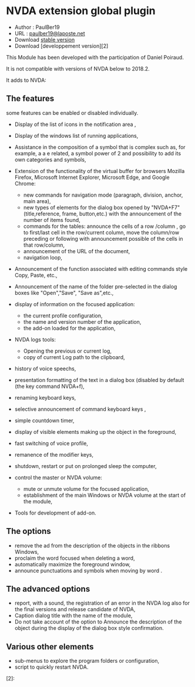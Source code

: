 # NVDA extension global plugin #

* Author : PaulBer19
* URL : paulber19@laposte.net
* Download [stable version][1]
* Download [developpement version][2]


This Module has been developed with the participation of Daniel Poiraud.

It is not compatible with versions of NVDA below to 2018.2.

It adds to NVDA:
## The features ##

some features can be enabled or disabled individually.

* Display of the list of icons in the notification area ,
* Display of the windows list of running applications,
* Assistance in the composition of a symbol that is complex such as, for example, a a e related, a symbol power of 2
  and possibility to add its own categories and symbols,
* Extension of the functionality of the virtual buffer
  for browsers Mozilla Firefox, Microsoft Internet Explorer, Microsoft Edge, and Google Chrome:

	* new commands for navigation mode (paragraph, division, anchor, main area),
	* new types of elements for the dialog box opened by "NVDA+F7"
  (title,reference, frame, button,etc.) with the announcement of the number of items found,
	* commands for the tables:
  announce the cells of a row /column , go to first/last cell in the row/current column, move the column/row preceding or following with announcement possible of the cells in that row/column,
	* announcement of the URL of the document,
	* navigation loop,


* Announcement of the function associated with editing commands
  style Copy, Paste, etc.,
* Announcement of the name of the folder pre-selected in the dialog boxes like "Open","Save", "Save as",etc.,
* display of information on the focused application:

	* the current profile configuration,
	* the name and version number of the application,
	* the add-on loaded for the application,


*	NVDA logs tools:
	* Opening the previous or current log,
	* copy of current Log path to the clipboard,


* history of voice speechs,
* presentation formatting of the text in a dialog box (disabled by default (the key command NVDA+f),
* renaming keyboard keys,
* selective announcement of  command keyboard keys ,
* simple countdown timer,
* display of visible elements making up the object in the foreground,
* fast switching of voice profile,
* remanence of the modifier keys,
* shutdown, restart or put on prolonged sleep the computer,
* control the master or NVDA volume:

	* mute or unmute volume  for the focused application,
	* establishment of the main Windows  or NVDA volume at the start of the module,


* Tools for development of add-on.


## The options ##

* remove the ad from the description of the objects in the ribbons Windows,
* proclaim the word focused when deleting a word,
* automatically maximize the foreground window,
* announce punctuations and symbols when moving by word .


##  The advanced options ##

* report, with a sound, the registration of an error in the NVDA log also for the final versions and release candidate of NVDA,
* Caption dialog title with the name of the module,
* Do not take account of the option to Announce the description of the object during the display of the dialog box style confirmation.


## Various other elements ##

* sub-menus to explore the program folders or configuration,
* script to quickly restart NVDA.


[1]: https://rawgit.com/paulber007/AllMyNVDAAddons/master/NVDAExtensionGlobalPlugin/NVDAExtensionGlobalPlugin-7.4.2.nvda-addon

[2]:

